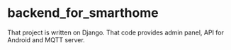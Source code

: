 # backend_for_smarthome
That project is written on Django. That code provides admin panel, API for Android and MQTT server.
